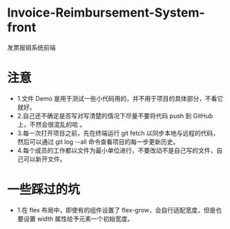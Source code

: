# Invoice-Reimbursement-System-front

发票报销系统前端

# 注意

- 1.文件 Demo 是用于测试一些小代码用的，并不用于项目的具体部分，不看它就好。
- 2.自己还不确定是否写对写清楚的情况下尽量不要将代码 push 到 GitHub 上，不然会很混乱的哈 。
- 3.每一次打开项目之前，先在终端运行 git fetch 以同步本地与远程的代码，然后可以通过 git log --all 命令查看项目的每一步更新历史。
- 4.每个成员的工作都以文件为最小单位进行，不要改动不是自己写的文件，自己可以新开文件。

# 一些踩过的坑

- 1.在 flex 布局中，即使有的组件设置了 flex-grow，会自行适配宽度，但是也要设置 width 属性给予元素一个初始宽度。
